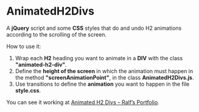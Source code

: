 # AnimatedH2Divs
A **jQuery** script and some **CSS** styles that do and undo H2 animations according to the scrolling of the screen.

How to use it:
1. Wrap each **H2** heading you want to animate in a **DIV** with the class **"animated-h2-div"**.
2. Define the **height of the screen** in which the animation must happen in the method **"screenAnimationPoint"**, in the class **AnimatedH2Divs.js**.
3. Use transitions to define the **animation** you want to happen in the file **style.css**.

You can see it working at [Animated H2 Divs – Ralf’s Portfolio](http://ralf.infinityfreeapp.com/animated-h2-divs/).
